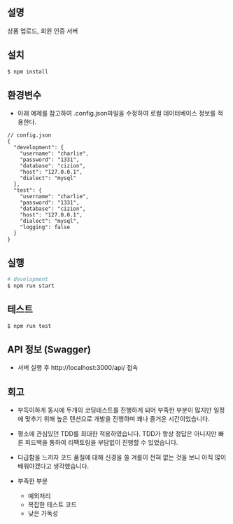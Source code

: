 
## 설명

상품 업로드, 회원 인증 서버

## 설치

```bash
$ npm install
```

## 환경변수
* 아래 예제를 참고하여 .config.json파일을 수정하여 로컬 데이터베이스 정보를 적용한다.

```
// config.json
{
  "development": {
    "username": "charlie",
    "password": "1331",
    "database": "cizion",
    "host": "127.0.0.1",
    "dialect": "mysql"
  },
  "test": {
    "username": "charlie",
    "password": "1331",
    "database": "cizion",
    "host": "127.0.0.1",
    "dialect": "mysql",
    "logging": false
  }
}
```

## 실행

```bash
# development
$ npm run start
```

## 테스트

```bash
$ npm run test
```

## API 정보 (Swagger)
* 서버 실행 후 http://localhost:3000/api/ 접속

## 회고

* 부득이하게 동시에 두개의 코딩테스트를 진행하게 되어 부족한 부분이 많지만 일정에 맞추기 위해 높은 텐션으로 개발을 진행하며 꽤나 즐거운 시간이었습니다. 

* 평소에 관심있던 TDD를 최대한 적용하였습니다. TDD가 항상 정답은 아니지만 빠른 피드백을 통하여 리팩토링을 부담없이 진행할 수 있었습니다.

* 다급함을 느끼자 코드 품질에 대해 신경을 쓸 겨를이 전혀 없는 것을 보니 아직 많이 배워야겠다고 생각했습니다.

* 부족한 부분
  * 예외처리
  * 복잡한 테스트 코드
  * 낮은 가독성


